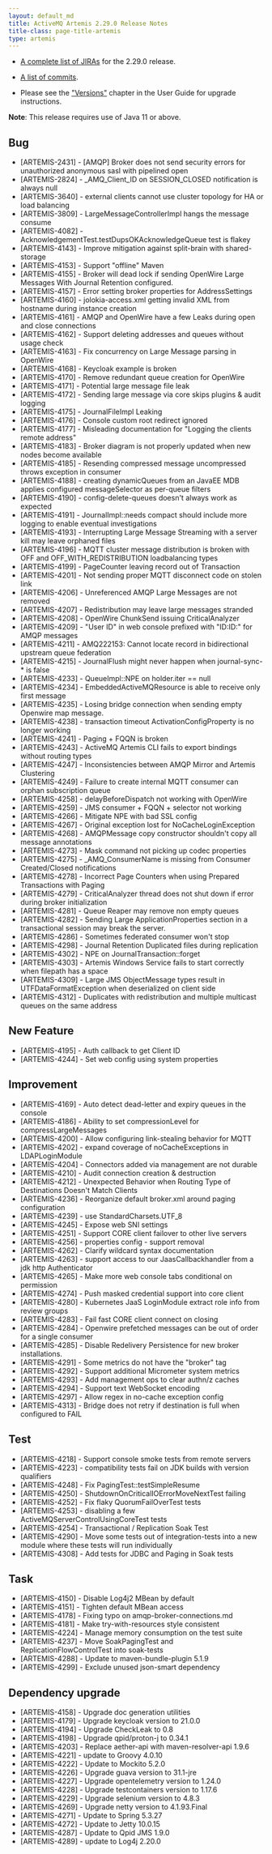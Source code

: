 ```yaml
---
layout: default_md
title: ActiveMQ Artemis 2.29.0 Release Notes
title-class: page-title-artemis
type: artemis
---
```


 - [A complete list of JIRAs](https://issues.apache.org/jira/secure/ReleaseNote.jspa?version=12352880&projectId=12315920) for the 2.29.0 release.

 - [A list of commits](commit-report-2.29.0).

 - Please see the ["Versions"](https://activemq.apache.org/components/artemis/documentation/latest/versions.html) chapter in the User Guide for upgrade instructions.

**Note**: This release requires use of Java 11 or above.


## Bug
* [ARTEMIS-2431] - [AMQP] Broker does not send security errors for unauthorized anonymous sasl with pipelined open
* [ARTEMIS-2824] - _AMQ_Client_ID on SESSION_CLOSED notification is always null
* [ARTEMIS-3640] - external clients cannot use cluster topology for HA or load balancing
* [ARTEMIS-3809] - LargeMessageControllerImpl hangs the message consume
* [ARTEMIS-4082] - AcknowledgementTest.testDupsOKAcknowledgeQueue test is flakey
* [ARTEMIS-4143] - Improve mitigation against split-brain with shared-storage
* [ARTEMIS-4153] - Support "offline" Maven
* [ARTEMIS-4155] - Broker will dead lock if sending OpenWire Large Messages With Journal Retention configured.
* [ARTEMIS-4157] - Error setting broker properties for AddressSettings
* [ARTEMIS-4160] - jolokia-access.xml getting invalid XML from hostname during instance creation
* [ARTEMIS-4161] - AMQP and OpenWire have a few Leaks during open and close connections
* [ARTEMIS-4162] - Support deleting addresses and queues without usage check
* [ARTEMIS-4163] - Fix concurrency on Large Message parsing in OpenWire
* [ARTEMIS-4168] - Keycloak example is broken
* [ARTEMIS-4170] - Remove redundant queue creation for OpenWire
* [ARTEMIS-4171] - Potential large message file leak
* [ARTEMIS-4172] - Sending large message via core skips plugins & audit logging
* [ARTEMIS-4175] - JournalFileImpl Leaking
* [ARTEMIS-4176] - Console custom root redirect ignored
* [ARTEMIS-4177] - Misleading documentation for "Logging the clients remote address"
* [ARTEMIS-4183] - Broker diagram is not properly updated when new nodes become available
* [ARTEMIS-4185] - Resending compressed message uncompressed throws exception in consumer
* [ARTEMIS-4188] - creating dynamicQueues from an JavaEE MDB applies configured messageSelector as per-queue filters
* [ARTEMIS-4190] - config-delete-queues doesn't always work as expected
* [ARTEMIS-4191] - JournalImpl::needs compact should include more logging to enable eventual investigations
* [ARTEMIS-4193] - Interrupting Large Message Streaming with a server kill may leave orphaned files
* [ARTEMIS-4196] - MQTT cluster message distribution is broken with OFF and OFF_WITH_REDISTRIBUTION loadbalancing types
* [ARTEMIS-4199] - PageCounter leaving record out of Transaction
* [ARTEMIS-4201] - Not sending proper MQTT disconnect code on stolen link
* [ARTEMIS-4206] - Unreferenced AMQP Large Messages are not removed
* [ARTEMIS-4207] - Redistribution may leave large messages stranded
* [ARTEMIS-4208] - OpenWire ChunkSend issuing CriticalAnalyzer
* [ARTEMIS-4209] - "User ID" in web console prefixed with "ID:ID:" for AMQP messages
* [ARTEMIS-4211] - AMQ222153: Cannot locate record in bidirectional upstream queue federation
* [ARTEMIS-4215] - JournalFlush might never happen when journal-sync-* is false
* [ARTEMIS-4233] - QueueImpl::NPE on holder.iter == null
* [ARTEMIS-4234] - EmbeddedActiveMQResource is able to receive only first message
* [ARTEMIS-4235] - Losing bridge connection when sending empty Openwire map message.
* [ARTEMIS-4238] - transaction timeout ActivationConfigProperty is no longer working
* [ARTEMIS-4241] - Paging + FQQN is broken
* [ARTEMIS-4243] - ActiveMQ Artemis CLI fails to export bindings without routing types
* [ARTEMIS-4247] - Inconsistencies between AMQP Mirror and Artemis Clustering
* [ARTEMIS-4249] - Failure to create internal MQTT consumer can orphan subscription queue
* [ARTEMIS-4258] - delayBeforeDispatch not working with OpenWire
* [ARTEMIS-4259] - JMS consumer + FQQN + selector not working
* [ARTEMIS-4266] - Mitigate NPE with bad SSL config
* [ARTEMIS-4267] - Original exception lost for NoCacheLoginException
* [ARTEMIS-4268] - AMQPMessage copy constructor shouldn't copy all message annotations
* [ARTEMIS-4273] - Mask command not picking up codec properties
* [ARTEMIS-4275] - _AMQ_ConsumerName is missing from Consumer Created/Closed notifications
* [ARTEMIS-4278] - Incorrect Page Counters when using Prepared Transactions with Paging
* [ARTEMIS-4279] - CriticalAnalyzer thread does not shut down if error during broker initialization
* [ARTEMIS-4281] - Queue Reaper may remove non empty queues
* [ARTEMIS-4282] - Sending Large ApplicationProperties section in a transactional session may break the server.
* [ARTEMIS-4286] - Sometimes federated consumer won't stop
* [ARTEMIS-4298] - Journal Retention Duplicated files during replication
* [ARTEMIS-4302] - NPE on JournalTransaction::forget
* [ARTEMIS-4303] - Artemis Windows Service fails to start correctly when filepath has a space
* [ARTEMIS-4309] - Large JMS ObjectMessage types result in UTFDataFormatException when deserialized on client side
* [ARTEMIS-4312] - Duplicates with redistribution and multiple multicast queues on the same address

## New Feature
* [ARTEMIS-4195] - Auth callback to get Client ID
* [ARTEMIS-4244] - Set web config using system properties

## Improvement
* [ARTEMIS-4169] - Auto detect dead-letter and expiry queues in the console
* [ARTEMIS-4186] - Ability to set compressionLevel for compressLargeMessages
* [ARTEMIS-4200] - Allow configuring link-stealing behavior for MQTT
* [ARTEMIS-4202] - expand coverage of noCacheExceptions in LDAPLoginModule
* [ARTEMIS-4204] - Connectors added via management are not durable
* [ARTEMIS-4210] - Audit connection creation & destruction
* [ARTEMIS-4212] - Unexpected Behavior when Routing Type of Destinations Doesn't Match Clients
* [ARTEMIS-4236] - Reorganize default broker.xml around paging configuration
* [ARTEMIS-4239] - use StandardCharsets.UTF_8
* [ARTEMIS-4245] - Expose web SNI settings
* [ARTEMIS-4251] - Support CORE client failover to other live servers
* [ARTEMIS-4256] - properties config - support removal
* [ARTEMIS-4262] - Clarify wildcard syntax documentation
* [ARTEMIS-4263] - support access to our JaasCallbackhandler from a jdk http Authenticator
* [ARTEMIS-4265] - Make more web console tabs conditional on permission
* [ARTEMIS-4274] - Push masked credential support into core client
* [ARTEMIS-4280] -  Kubernetes JaaS LoginModule extract role info from review groups
* [ARTEMIS-4283] - Fail fast CORE client connect on closing
* [ARTEMIS-4284] - Openwire prefetched messages can be out of order for a single consumer
* [ARTEMIS-4285] - Disable Redelivery Persistence for new broker installations.
* [ARTEMIS-4291] - Some metrics do not have the "broker" tag
* [ARTEMIS-4292] - Support additional Micrometer system metrics
* [ARTEMIS-4293] - Add management ops to clear authn/z caches
* [ARTEMIS-4294] - Support text WebSocket encoding
* [ARTEMIS-4297] - Allow regex in no-cache exception config
* [ARTEMIS-4313] - Bridge does not retry if destination is full when configured to FAIL

## Test
* [ARTEMIS-4218] - Support console smoke tests from remote servers
* [ARTEMIS-4223] - compatibility tests fail on JDK builds with version qualifiers
* [ARTEMIS-4248] - Fix PagingTest::testSimpleResume
* [ARTEMIS-4250] - ShutdownOnCriticalIOErrorMoveNextTest failing
* [ARTEMIS-4252] - Fix flaky QuorumFailOverTest tests
* [ARTEMIS-4253] - disabling a few ActiveMQServerControlUsingCoreTest tests
* [ARTEMIS-4254] - Transactional / Replication Soak Test
* [ARTEMIS-4290] - Move some tests out of integration-tests into a new module where these tests will run individually
* [ARTEMIS-4308] - Add tests for JDBC and Paging in Soak tests

## Task
* [ARTEMIS-4150] - Disable Log4j2 MBean by default
* [ARTEMIS-4151] - Tighten default MBean access
* [ARTEMIS-4178] - Fixing typo on amqp-broker-connections.md
* [ARTEMIS-4181] - Make try-with-resources style consistent
* [ARTEMIS-4224] - Manage memory consumption on the test suite
* [ARTEMIS-4237] - Move SoakPagingTest and ReplicationFlowControlTest into soak-tests
* [ARTEMIS-4288] - Update to maven-bundle-plugin 5.1.9
* [ARTEMIS-4299] - Exclude unused json-smart dependency

## Dependency upgrade
* [ARTEMIS-4158] - Upgrade doc generation utilities
* [ARTEMIS-4179] - Upgrade keycloak version to 21.0.0
* [ARTEMIS-4194] - Upgrade CheckLeak to 0.8
* [ARTEMIS-4198] - Upgrade qpid/proton-j to 0.34.1
* [ARTEMIS-4203] - Replace aether-api with maven-resolver-api 1.9.6
* [ARTEMIS-4221] - update to Groovy 4.0.10
* [ARTEMIS-4222] - Update to Mockito 5.2.0
* [ARTEMIS-4226] - Upgrade guava version to 31.1-jre
* [ARTEMIS-4227] - Upgrade opentelemetry version to 1.24.0
* [ARTEMIS-4228] - Upgrade testcontainers version to 1.17.6
* [ARTEMIS-4229] - Upgrade selenium version to 4.8.3
* [ARTEMIS-4269] - Upgrade netty version to 4.1.93.Final
* [ARTEMIS-4271] - Update to Spring 5.3.27
* [ARTEMIS-4272] - Update to Jetty 10.0.15
* [ARTEMIS-4287] - Update to Qpid JMS 1.9.0
* [ARTEMIS-4289] - update to Log4j 2.20.0
